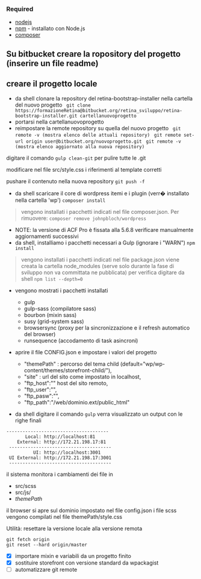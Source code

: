 ### Required ###
* [nodejs](https://nodejs.org/en/download/)
* [npm](https://www.npmjs.com/get-npm) - installato con Node.js
* [composer](https://getcomposer.org/Composer-Setup.exe)

## Su bitbucket creare la ropository del progetto (inserire un file readme) ##
## creare il progetto locale ##
* da shell clonare la repository del retina-bootstrap-installer nella cartella del nuovo progetto
``` git clone https://formazioneRetina@bitbucket.org/retina_sviluppo/retina-bootstrap-installer.git cartellanuovoprogetto```
* portarsi nella cartellanuovoprogetto
* reimpostare la remote repository su quella del nuovo progetto
``` git remote -v (mostra elenco delle attuali repository)```
``` git remote set-url origin user@bitbucket.org/nuovoprogetto.git```
``` git remote -v (mostra elenco aggiornato alla nuova repository)```

digitare il comando ``` gulp clean-git ``` per pulire tutte le .git

modificare nel file src/style.css i riferimenti al template corretti

pushare il contenuto nella nuova repository
``` git push -f ```

* da shell scaricare il core di wordpress itemi e i plugin (verr� installato nella cartella 'wp')
```composer install```
> vengono installati i pacchetti indicati nel file composer.json. Per rimuovere:  ```composer remove johnpbloch/wordpress```
* NOTE: la versione di ACF Pro è fissata alla 5.6.8 verificare manualmente aggiornamenti successivi
* da shell, installiamo i pacchetti necessari a Gulp (ignorare i "WARN")
```npm install```
> vengono installati i pacchetti indicati nel file package.json
viene creata la cartella node_modules (serve solo durante la fase di sviluppo non va committata ne pubblicata)
per verifica digitare da shell
```npm list --depth=0```
* vengono mostrati i pacchetti installati
  + gulp
  + gulp-sass (compilatore sass)
  + bourbon (mixin sass)
  + susy (grid-system sass)
  + browsersync (proxy per la sincronizzazione e il refresh automatico del browser)
  + runsequence (accodamento di task asincroni)

* aprire il file CONFIG.json e impostare i valori del progetto
  + "themePath" : percorso del tema child (default="wp/wp-content/themes/storefront-child/"),
  + "site" : url del sito come impostato in localhost,
  + "ftp_host":"" host del sito remoto,
  + "ftp_user":"",
  + "ftp_pasw":"",
  + "ftp_path":"/web/dominio.ext/public_html"


* da shell digitare il comando
```gulp```
verra visualizzato un output con le righe finali

```
--------------------------------------
       Local: http://localhost:81
    External: http://172.21.198.17:81
 --------------------------------------
          UI: http://localhost:3001
 UI External: http://172.21.198.17:3001
 --------------------------------------
 ```
il sistema monitora i cambiamenti dei file in
* src/scss
* src/js/
* *themePath*

il browser si apre sul dominio impostato nel file config.json
i file scss vengono compilati nel file themePath/style.css

Utilità:
resettare la versione locale alla versione remota
```
git fetch origin
git reset --hard origin/master
```

- [x] importare mixin e variabili da un progetto finito
- [x] sostituire storefront con versione standard da wpackagist
- [ ] automatizzare git remote
